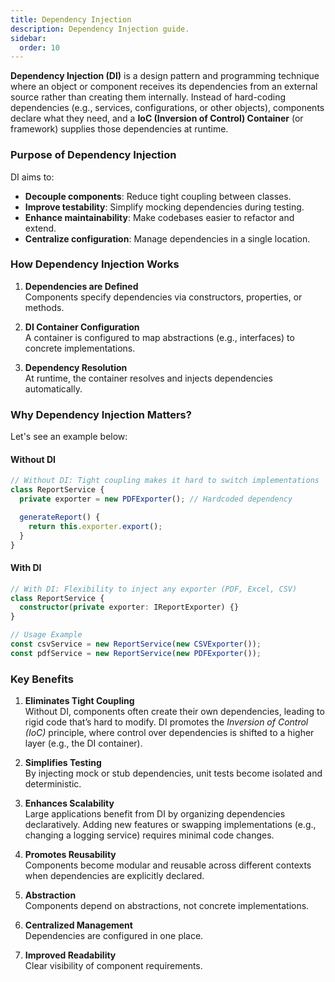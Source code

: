 ```yaml
---
title: Dependency Injection
description: Dependency Injection guide.
sidebar:
  order: 10
---
```


**Dependency Injection (DI)** is a design pattern and programming technique where an object or component receives its dependencies from an external source rather than creating them internally. Instead of hard-coding dependencies (e.g., services, configurations, or other objects), components declare what they need, and a **IoC (Inversion of Control) Container** (or framework) supplies those dependencies at runtime.

### Purpose of Dependency Injection

DI aims to:

- **Decouple components**: Reduce tight coupling between classes.
- **Improve testability**: Simplify mocking dependencies during testing.
- **Enhance maintainability**: Make codebases easier to refactor and extend.
- **Centralize configuration**: Manage dependencies in a single location.

### How Dependency Injection Works

1. **Dependencies are Defined**  
   Components specify dependencies via constructors, properties, or methods.

2. **DI Container Configuration**  
   A container is configured to map abstractions (e.g., interfaces) to concrete implementations.

3. **Dependency Resolution**  
   At runtime, the container resolves and injects dependencies automatically.

### Why Dependency Injection Matters?

Let's see an example below:

#### Without DI

```typescript title="report-service.ts"
// Without DI: Tight coupling makes it hard to switch implementations
class ReportService {
  private exporter = new PDFExporter(); // Hardcoded dependency

  generateReport() {
    return this.exporter.export();
  }
}
```

#### With DI

```typescript title="report-service.ts"
// With DI: Flexibility to inject any exporter (PDF, Excel, CSV)
class ReportService {
  constructor(private exporter: IReportExporter) {}
}
```

```typescript title="app.ts"
// Usage Example
const csvService = new ReportService(new CSVExporter());
const pdfService = new ReportService(new PDFExporter());
```

### Key Benefits

1. **Eliminates Tight Coupling**  
   Without DI, components often create their own dependencies, leading to rigid code that’s hard to modify. DI promotes the _Inversion of Control (IoC)_ principle, where control over dependencies is shifted to a higher layer (e.g., the DI container).

1. **Simplifies Testing**  
   By injecting mock or stub dependencies, unit tests become isolated and deterministic.

1. **Enhances Scalability**  
   Large applications benefit from DI by organizing dependencies declaratively. Adding new features or swapping implementations (e.g., changing a logging service) requires minimal code changes.

1. **Promotes Reusability**  
   Components become modular and reusable across different contexts when dependencies are explicitly declared.

1. **Abstraction**  
   Components depend on abstractions, not concrete implementations.

1. **Centralized Management**  
   Dependencies are configured in one place.

1. **Improved Readability**  
   Clear visibility of component requirements.
